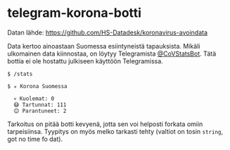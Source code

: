 # telegram-korona-botti

Datan lähde: https://github.com/HS-Datadesk/koronavirus-avoindata

Data kertoo ainoastaan Suomessa esiintyneistä tapauksista. Mikäli ulkomainen data kiinnostaa, on löytyy Telegramista [@CoVStatsBot](http://t.me/covstatsbot). Tätä bottia ei ole hostattu julkiseen käyttöön Telegramissa.

```
$ /stats

$ ☣️ Korona Suomessa

  💀 Kuolemat: 0
  😷 Tartunnat: 111
  😊 Parantuneet: 2
```

Tarkoitus on pitää botti kevyenä, jotta sen voi helposti forkata omiin tarpeisiinsa. Tyypitys on myös melko tarkasti tehty (valtiot on tosin `string`, got no time fo dat).
